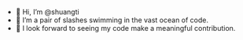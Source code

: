 - 👋 Hi, I’m @shuangti
- 👀 I’m a pair of slashes swimming in the vast ocean of code.
- 💞️ I look forward to seeing my code make a meaningful contribution.

<!---
shuangti/shuangti is a ✨ special ✨ repository because its `README.md` (this file) appears on your GitHub profile.
You can click the Preview link to take a look at your changes.
--->
